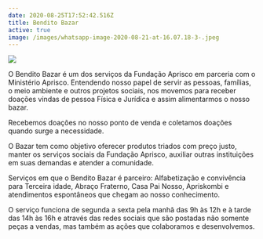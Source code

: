 ```yaml
---
date: 2020-08-25T17:52:42.516Z
title: Bendito Bazar
active: true
image: /images/whatsapp-image-2020-08-21-at-16.07.18-3-.jpeg
---
```

![](/images/whatsapp-image-2020-08-21-at-16.07.18-2-.jpeg)

O Bendito Bazar é um dos serviços da Fundação Aprisco em parceria com o Ministério Aprisco.   Entendendo nosso papel  de servir as pessoas, famílias, o meio ambiente e outros projetos sociais, nos movemos para receber doações vindas de pessoa Física e Jurídica e assim alimentarmos o nosso bazar. 

Recebemos doações no nosso ponto de venda e coletamos doações quando surge a necessidade. 

O Bazar tem como objetivo oferecer produtos triados com preço justo, manter os serviços sociais da Fundação Aprisco, auxiliar outras instituições em suas demandas e atender a comunidade.

Serviços em que o Bendito Bazar é parceiro:  Alfabetização e convivência para Terceira idade, Abraço Fraterno, Casa Pai Nosso,  Apriskombi e atendimentos espontâneos que chegam ao nosso conhecimento.

O serviço funciona de segunda a sexta pela manhã das 9h às 12h e à tarde das 14h às 16h e através das redes sociais que são postadas não somente peças a vendas, mas também as ações que colaboramos e desenvolvemos.

